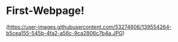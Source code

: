 # First-Webpage!
(https://user-images.githubusercontent.com/53274606/139554264-b5cea155-545b-4fa2-a56c-9ca2806c7b4a.JPG)
